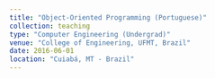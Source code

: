 ```yaml
---
title: "Object-Oriented Programming (Portuguese)"
collection: teaching
type: "Computer Engineering (Undergrad)"
venue: "College of Engineering, UFMT, Brazil"
date: 2016-06-01
location: "Cuiabá, MT - Brazil"
---
```


